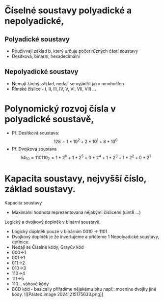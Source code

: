 # Číselné soustavy polyadické a nepolyadické, 
## Polyadické soustavy
- Používvají základ b, který určuje počet různých ćástí soustavy 
- Desítková, binární, hexadecimální
## Nepolyadické soustavy
- Nemají žádný základ, nedají se vyjádřit jako mnohočlen
- Římské číslice - I, II, III, IV, V, VI, VII, VIII ...

# Polynomický rozvoj čísla v polyadické soustavě,
- Př. Desítková soustava: $$128= 1*10^2 + 2*10^1 + 8*10^0 $$
- Př. Dvojková soustava $$54_{10}=110110_2=1*2^6+1*2^5+0*2^4+1*2^3+1*2^2+0*2^1$$
# Kapacita soustavy, nejvyšší číslo, základ soustavy. 
Kapacita soustavy
- Maximální hodnota reprezentovaná nějakými číslicemi (uint8 ...)

Logický a dvojkový doplněk v binární soustavě. 
- Logický doplněk pouze v binárním 0010 -> 1101
- Dvojkový doplněk je že invertujeme a přičteme 1
Nepolyadické soustavy, definice. 
- Nedají se 
Číselné kódy, 
Grayův kód 
- 000->1
- 001->1
- 011->2
- 010->3
- 110->4
- 111->5
- 110...
váhové kódy
- BCD kód - basically přiřadíme nějakému bitu např.: mocninu dvojky
jiné kódy.
![[Pasted image 20241215175633.png]]